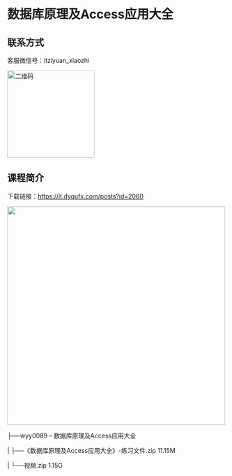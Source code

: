 # 数据库原理及Access应用大全

## 联系方式

客服微信号：itziyuan_xiaozhi

<img src="https://ziyuanyun.oss-cn-guangzhou.aliyuncs.com/common/20240614073449/666b82192834a.jpg" width="200" height="200" alt="二维码">

## 课程简介

下载链接：https://it.dyqufx.com/posts?id=2060

<img src="https://ziyuanyun.oss-cn-guangzhou.aliyuncs.com/yun/20240515183640/6644903806979.jpg" width="500" alt="">

  ├──wyy0089 &#8211; 数据库原理及Access应用大全

 | ├──《数据库原理及Access应用大全》-练习文件.zip 11.15M

 | └──视频.zip 1.15G

  